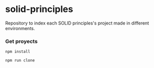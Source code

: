 # solid-principles

Repository to index each SOLID principles's project made in different environments.

### Get proyects

`npm install`

`npm run clone`

